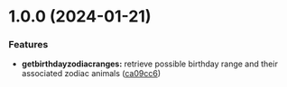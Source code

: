 # 1.0.0 (2024-01-21)


### Features

* **getbirthdayzodiacranges:** retrieve possible birthday range and their associated zodiac animals ([ca09cc6](https://github.com/RedRosh/birthday-zodiac-ranges/commit/ca09cc6ad544dda0ed92643268df3bc3e9b1ee3d))
